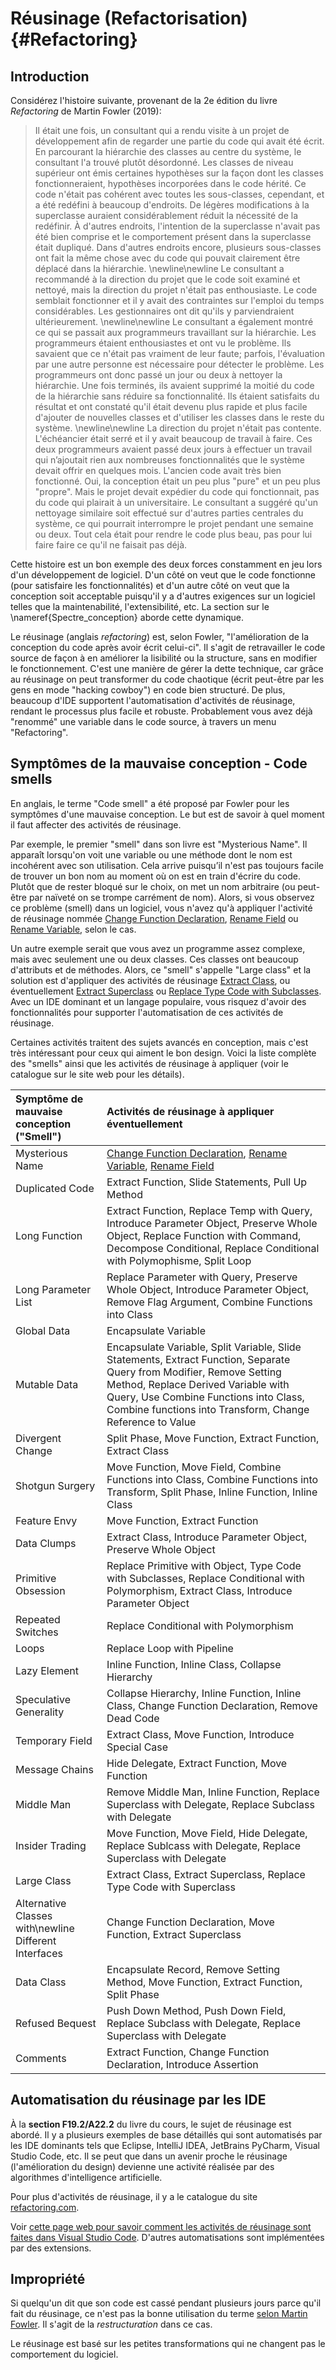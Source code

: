 # Réusinage (Refactorisation) {#Refactoring}

## Introduction

Considérez l'histoire suivante, provenant de la 2e édition du livre *Refactoring* de Martin Fowler (2019):

> Il était une fois, un consultant qui a rendu visite à un projet de développement afin de regarder une partie du code qui avait été écrit.
En parcourant la hiérarchie des classes au centre du système, le consultant l'a trouvé plutôt désordonné.
Les classes de niveau supérieur ont émis certaines hypothèses sur la façon dont les classes fonctionneraient, hypothèses incorporées dans le code hérité. Ce code n'était pas cohérent avec toutes les sous-classes, cependant, et a été redéfini à beaucoup d'endroits.
De légères modifications à la superclasse auraient considérablement réduit la nécessité de la redéfinir.
À d'autres endroits, l'intention de la superclasse n'avait pas été bien comprise et le comportement présent dans la superclasse était dupliqué.
Dans d'autres endroits encore, plusieurs sous-classes ont fait la même chose avec du code qui pouvait clairement être déplacé dans la hiérarchie.
> \newline\newline
>Le consultant a recommandé à la direction du projet que le code soit examiné et nettoyé, mais la direction du projet n'était pas enthousiaste.
Le code semblait fonctionner et il y avait des contraintes sur l'emploi du temps considérables.
Les gestionnaires ont dit qu'ils y parviendraient ultérieurement.
> \newline\newline
>Le consultant a également montré ce qui se passait aux programmeurs travaillant sur la hiérarchie.
Les programmeurs étaient enthousiastes et ont vu le problème.
Ils savaient que ce n'était pas vraiment de leur faute; parfois, l'évaluation par une autre personne est nécessaire pour détecter le problème.
Les programmeurs ont donc passé un jour ou deux à nettoyer la hiérarchie.
Une fois terminés, ils avaient supprimé la moitié du code de la hiérarchie sans réduire sa fonctionnalité.
Ils étaient satisfaits du résultat et ont constaté qu'il était devenu plus rapide et plus facile d'ajouter de nouvelles classes et d'utiliser les classes dans le reste du système.
> \newline\newline
>La direction du projet n'était pas contente.
L'échéancier était serré et il y avait beaucoup de travail à faire.
Ces deux programmeurs avaient passé deux jours à effectuer un travail qui n’ajoutait rien aux nombreuses fonctionnalités que le système devait offrir en quelques mois.
L'ancien code avait très bien fonctionné.
Oui, la conception était un peu plus "pure" et un peu plus "propre".
Mais le projet devait expédier du code qui fonctionnait, pas du code qui plairait à un universitaire.
Le consultant a suggéré qu'un nettoyage similaire soit effectué sur d'autres parties centrales du système, ce qui pourrait interrompre le projet pendant une semaine ou deux.
Tout cela était pour rendre le code plus beau, pas pour lui faire faire ce qu'il ne faisait pas déjà.

Cette histoire est un bon exemple des deux forces constamment en jeu lors d'un développement de logiciel. D'un côté on veut que le code fonctionne (pour satisfaire les fonctionnalités) et d'un autre côté on veut que la conception soit acceptable puisqu'il y a d'autres exigences sur un logiciel telles que la maintenabilité, l'extensibilité, etc. La section sur le \nameref{Spectre_conception} aborde cette dynamique.

Le réusinage (anglais *refactoring*) est, selon Fowler, "l'amélioration de la conception du code après avoir écrit celui-ci". Il s'agit de retravailler le code source de façon à en améliorer la lisibilité ou la structure, sans en modifier le fonctionnement. C'est une manière de gérer la dette technique, car grâce au réusinage on peut transformer du code chaotique (écrit peut-être par les gens en mode "hacking cowboy") en code bien structuré. De plus, beaucoup d'IDE supportent l'automatisation d'activités de réusinage, rendant le processus plus facile et robuste. Probablement vous avez déjà "renommé" une variable dans le code source, à travers un menu "Refactoring".

## Symptômes de la mauvaise conception - Code smells

En anglais, le terme "Code smell" a été proposé par Fowler pour les symptômes d'une mauvaise conception.
Le but est de savoir à quel moment il faut affecter des activités de réusinage. 

Par exemple, le premier "smell" dans son livre est "Mysterious Name".
Il apparaît lorsqu'on voit une variable ou une méthode dont le nom est incohérent avec son utilisation.
Cela arrive puisqu’il n'est pas toujours facile de trouver un bon nom au moment où on est en train d'écrire du code.
Plutôt que de rester bloqué sur le choix, on met un nom arbitraire (ou peut-être par naïveté on se trompe carrément de nom).
Alors, si vous observez ce problème (smell) dans un logiciel, vous n'avez qu'à appliquer l'activité de réusinage nommée [Change Function Declaration](https://refactoring.com/catalog/changeFunctionDeclaration.html), [Rename Field](https://refactoring.com/catalog/renameField.html) ou [Rename Variable](https://refactoring.com/catalog/renameVariable.html), selon le cas.

Un autre exemple serait que vous avez un programme assez complexe, mais avec seulement une ou deux classes.
Ces classes ont beaucoup d'attributs et de méthodes.
Alors, ce "smell" s'appelle "Large class" et la solution est d'appliquer des activités de réusinage [Extract Class](https://refactoring.com/catalog/extractClass.html), ou éventuellement [Extract Superclass](https://refactoring.com/catalog/extractSuperclass.html) ou [Replace Type Code with Subclasses](https://refactoring.com/catalog/replaceTypeCodeWithSubclasses.html).
Avec un IDE dominant et un langage populaire, vous risquez d'avoir des fonctionnalités pour supporter l'automatisation de ces activités de réusinage.

Certaines activités traitent des sujets avancés en conception, mais c'est très intéressant pour ceux qui aiment le bon design. Voici la liste complète des "smells" ainsi que les activités de réusinage à appliquer (voir le catalogue sur le site web pour les détails).

Symptôme de mauvaise conception ("Smell") | Activités de réusinage à appliquer éventuellement
:----------|:----------
Mysterious Name | [Change Function Declaration](https://refactoring.com/catalog/changeFunctionDeclaration.html), [Rename Variable](https://refactoring.com/catalog/renameVariable.html), [Rename Field](https://refactoring.com/catalog/renameField.html)
Duplicated Code | Extract Function, Slide Statements, Pull Up Method
Long Function | Extract Function, Replace Temp with Query, Introduce Parameter Object, Preserve Whole Object, Replace Function with Command, Decompose Conditional, Replace Conditional with Polymophisme, Split Loop
Long Parameter List | Replace Parameter with Query, Preserve Whole Object, Introduce Parameter Object, Remove Flag Argument, Combine Functions into Class
Global Data | Encapsulate Variable
Mutable Data | Encapsulate Variable, Split Variable, Slide Statements, Extract Function, Separate Query from Modifier, Remove Setting Method, Replace Derived Variable with Query, Use Combine Functions into Class, Combine functions into Transform, Change Reference to Value
Divergent Change | Split Phase, Move Function, Extract Function, Extract Class
Shotgun Surgery | Move Function, Move Field, Combine Functions into Class, Combine Functions into Transform, Split Phase, Inline Function, Inline Class
Feature Envy | Move Function, Extract Function
Data Clumps | Extract Class, Introduce Parameter Object, Preserve Whole Object
Primitive Obsession | Replace Primitive with Object, Type Code with Subclasses, Replace Conditional with Polymorphism, Extract Class, Introduce Parameter Object
Repeated Switches | Replace Conditional with Polymorphism
Loops | Replace Loop with Pipeline
Lazy Element | Inline Function, Inline Class, Collapse Hierarchy
Speculative Generality | Collapse Hierarchy, Inline Function, Inline Class, Change Function Declaration, Remove Dead Code
Temporary Field | Extract Class, Move Function, Introduce Special Case
Message Chains | Hide Delegate, Extract Function, Move Function
Middle Man | Remove Middle Man, Inline Function, Replace Superclass with Delegate, Replace Subclass with Delegate
Insider Trading | Move Function, Move Field, Hide Delegate, Replace Sublcass with Delegate, Replace Superclass with Delegate
Large Class | Extract Class, Extract Superclass, Replace Type Code with Superclass
Alternative Classes with\newline Different Interfaces | Change Function Declaration, Move Function, Extract Superclass
Data Class | Encapsulate Record, Remove Setting Method, Move Function, Extract Function, Split Phase
Refused Bequest | Push Down Method, Push Down Field, Replace Subclass with Delegate, Replace Superclass with Delegate
Comments | Extract Function, Change Function Declaration, Introduce Assertion

## Automatisation du réusinage par les IDE

À la **section F19.2/A22.2** du livre du cours, le sujet de réusinage est abordé.
Il y a plusieurs exemples de base détaillés qui sont automatisés par les IDE dominants tels que Eclipse, IntelliJ IDEA, JetBrains PyCharm, Visual Studio Code, etc.
Il se peut que dans un avenir proche le réusinage (l'amélioration du design) devienne une activité réalisée par des algorithmes d'intelligence artificielle.

Pour plus d'activités de réusinage, il y a le catalogue du site [refactoring.com](https://refactoring.com/catalog/).

Voir [cette page web pour savoir comment les activités de réusinage sont faites dans Visual Studio Code](https://code.visualstudio.com/docs/editor/refactoring). D'autres automatisations sont implémentées par des extensions.

## Impropriété

Si quelqu'un dit que son code est cassé pendant plusieurs jours parce qu'il fait du réusinage, ce n'est pas la bonne utilisation du terme [selon Martin Fowler](https://martinfowler.com/bliki/RefactoringMalapropism.html). Il s'agit de la *restructuration* dans ce cas. 

Le réusinage est basé sur les petites transformations qui ne changent pas le comportement du logiciel. 